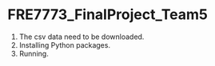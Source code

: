 # FRE7773_FinalProject_Team5
1. The csv data need to be downloaded.
2. Installing Python packages.
3. Running.
